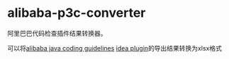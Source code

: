 # alibaba-p3c-converter
阿里巴巴代码检查插件结果转换器。

可以将[alibaba java coding guidelines](https://github.com/alibaba/p3c) [idea plugin](https://github.com/alibaba/p3c/tree/master/idea-plugin)的导出结果转换为xlsx格式
